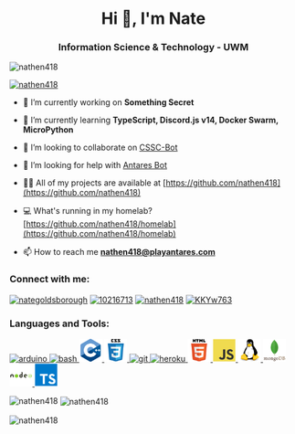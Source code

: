 <h1 align="center">Hi 👋, I'm Nate</h1>
<h3 align="center">Information Science & Technology - UWM</h3>

<p align="left"> <img src="https://komarev.com/ghpvc/?username=nathen418&label=Profile%20views&color=0e75b6&style=flat" alt="nathen418" /> </p>

<p align="left"> <a href="https://github.com/ryo-ma/github-profile-trophy"><img src="https://github-profile-trophy.vercel.app/?username=nathen418&column=7" alt="nathen418" /></a> </p>


- 🔭 I’m currently working on **Something Secret**

- 🌱 I’m currently learning **TypeScript, Discord.js v14, Docker Swarm, MicroPython**

- 👯 I’m looking to collaborate on [CSSC-Bot](https://github.com/Antares-Network/CSSC-Bot)

- 🤝 I’m looking for help with [Antares Bot](https://github.com/Antares-Network/AntaresBot)

- 👨‍💻 All of my projects are available at [https://github.com/nathen418](https://github.com/nathen418)

- 💻 What's running in my homelab? [https://github.com/nathen418/homelab](https://github.com/nathen418/homelab)

- 📫 How to reach me **nathen418@playantares.com**

<h3 align="left">Connect with me:</h3>
<p align="left">
<a href="https://codepen.io/nategoldsborough" target="blank"><img align="center" src="https://raw.githubusercontent.com/rahuldkjain/github-profile-readme-generator/master/src/images/icons/Social/codepen.svg" alt="nategoldsborough" height="30" width="40" /></a>
<a href="https://stackoverflow.com/users/10216713" target="blank"><img align="center" src="https://raw.githubusercontent.com/rahuldkjain/github-profile-readme-generator/master/src/images/icons/Social/stack-overflow.svg" alt="10216713" height="30" width="40" /></a>
<a href="https://instagram.com/nathen418" target="blank"><img align="center" src="https://raw.githubusercontent.com/rahuldkjain/github-profile-readme-generator/master/src/images/icons/Social/instagram.svg" alt="nathen418" height="30" width="40" /></a>
<a href="https://playantares.com/discord" target="blank"><img align="center" src="https://raw.githubusercontent.com/rahuldkjain/github-profile-readme-generator/master/src/images/icons/Social/discord.svg" alt="KKYw763" height="30" width="40" /></a>
</p>

<h3 align="left">Languages and Tools:</h3>
<p align="left"> <a href="https://www.arduino.cc/" target="_blank" rel="noreferrer"> <img src="https://cdn.worldvectorlogo.com/logos/arduino-1.svg" alt="arduino" width="40" height="40"/> </a> <a href="https://www.gnu.org/software/bash/" target="_blank" rel="noreferrer"> <img src="https://www.vectorlogo.zone/logos/gnu_bash/gnu_bash-icon.svg" alt="bash" width="40" height="40"/> </a> <a href="https://www.w3schools.com/cpp/" target="_blank" rel="noreferrer"> <img src="https://raw.githubusercontent.com/devicons/devicon/master/icons/cplusplus/cplusplus-original.svg" alt="cplusplus" width="40" height="40"/> </a> <a href="https://www.w3schools.com/css/" target="_blank" rel="noreferrer"> <img src="https://raw.githubusercontent.com/devicons/devicon/master/icons/css3/css3-original-wordmark.svg" alt="css3" width="40" height="40"/> </a> <a href="https://git-scm.com/" target="_blank" rel="noreferrer"> <img src="https://www.vectorlogo.zone/logos/git-scm/git-scm-icon.svg" alt="git" width="40" height="40"/> </a> <a href="https://heroku.com" target="_blank" rel="noreferrer"> <img src="https://www.vectorlogo.zone/logos/heroku/heroku-icon.svg" alt="heroku" width="40" height="40"/> </a> <a href="https://www.w3.org/html/" target="_blank" rel="noreferrer"> <img src="https://raw.githubusercontent.com/devicons/devicon/master/icons/html5/html5-original-wordmark.svg" alt="html5" width="40" height="40"/> </a> <a href="https://developer.mozilla.org/en-US/docs/Web/JavaScript" target="_blank" rel="noreferrer"> <img src="https://raw.githubusercontent.com/devicons/devicon/master/icons/javascript/javascript-original.svg" alt="javascript" width="40" height="40"/> </a> <a href="https://www.linux.org/" target="_blank" rel="noreferrer"> <img src="https://raw.githubusercontent.com/devicons/devicon/master/icons/linux/linux-original.svg" alt="linux" width="40" height="40"/> </a> <a href="https://www.mongodb.com/" target="_blank" rel="noreferrer"> <img src="https://raw.githubusercontent.com/devicons/devicon/master/icons/mongodb/mongodb-original-wordmark.svg" alt="mongodb" width="40" height="40"/> </a> <a href="https://nodejs.org" target="_blank" rel="noreferrer"> <img src="https://raw.githubusercontent.com/devicons/devicon/master/icons/nodejs/nodejs-original-wordmark.svg" alt="nodejs" width="40" height="40"/> </a> <a href="https://www.typescriptlang.org/" target="_blank" rel="noreferrer"> <img src="https://raw.githubusercontent.com/devicons/devicon/master/icons/typescript/typescript-original.svg" alt="typescript" width="40" height="40"/> </a> </p>

<p><img align="left" src="https://github-readme-stats.vercel.app/api/top-langs?username=nathen418&show_icons=true&locale=en&layout=compact" alt="nathen418" /></p>

<p>&nbsp;<img align="center" src="https://github-readme-stats.vercel.app/api?username=nathen418&show_icons=true&locale=en" alt="nathen418" /></p>

<p><img align="center" src="https://github-readme-streak-stats.herokuapp.com/?user=nathen418&" alt="nathen418" /></p>
